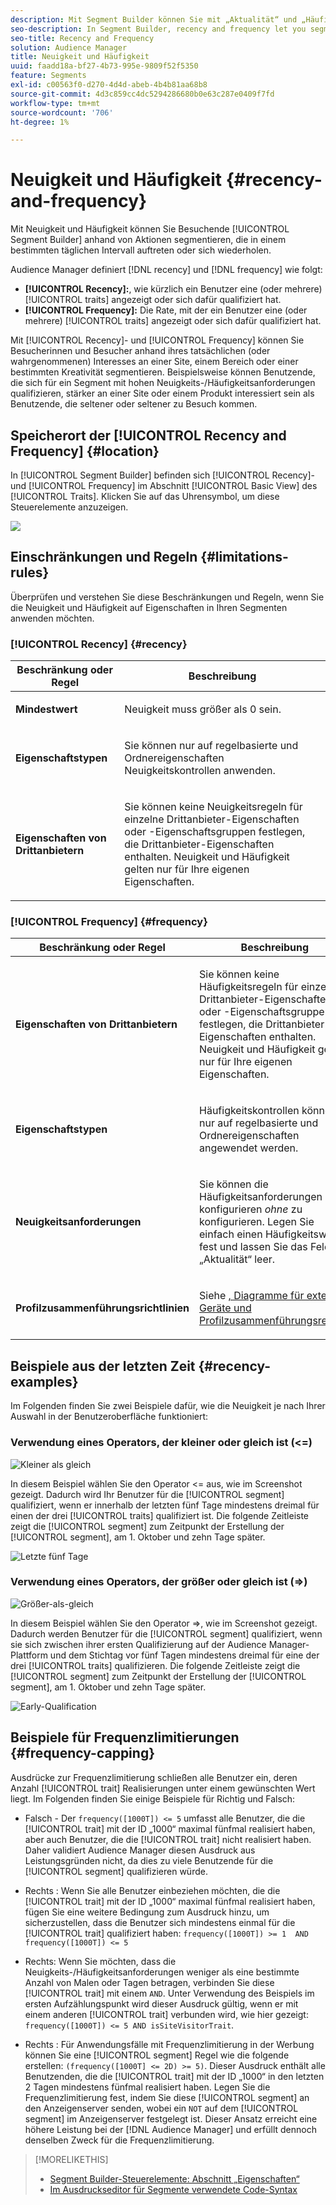 ```yaml
---
description: Mit Segment Builder können Sie mit „Aktualität“ und „Häufigkeit“ Besuchende anhand von Aktionen segmentieren, die in einem bestimmten täglichen Intervall auftreten oder sich wiederholen.
seo-description: In Segment Builder, recency and frequency let you segment visitors based on actions that occur or repeat over a set daily interval.
seo-title: Recency and Frequency
solution: Audience Manager
title: Neuigkeit und Häufigkeit
uuid: faadd18a-bf27-4b73-995e-9809f52f5350
feature: Segments
exl-id: c00563f0-d270-4d4d-abeb-4b4b81aa68b8
source-git-commit: 4d3c859cc4dc5294286680b0e63c287e0409f7fd
workflow-type: tm+mt
source-wordcount: '706'
ht-degree: 1%

---
```


# Neuigkeit und Häufigkeit {#recency-and-frequency}

Mit Neuigkeit und Häufigkeit können Sie Besuchende [!UICONTROL Segment Builder] anhand von Aktionen segmentieren, die in einem bestimmten täglichen Intervall auftreten oder sich wiederholen.

Audience Manager definiert [!DNL recency] und [!DNL frequency] wie folgt:

* **[!UICONTROL Recency]:**, wie kürzlich ein Benutzer eine (oder mehrere) [!UICONTROL traits] angezeigt oder sich dafür qualifiziert hat.
* **[!UICONTROL Frequency]:** Die Rate, mit der ein Benutzer eine (oder mehrere) [!UICONTROL traits] angezeigt oder sich dafür qualifiziert hat.

Mit [!UICONTROL Recency]- und [!UICONTROL Frequency] können Sie Besucherinnen und Besucher anhand ihres tatsächlichen (oder wahrgenommenen) Interesses an einer Site, einem Bereich oder einer bestimmten Kreativität segmentieren. Beispielsweise können Benutzende, die sich für ein Segment mit hohen Neuigkeits-/Häufigkeitsanforderungen qualifizieren, stärker an einer Site oder einem Produkt interessiert sein als Benutzende, die seltener oder seltener zu Besuch kommen.

## Speicherort der [!UICONTROL Recency and Frequency] {#location}

In [!UICONTROL Segment Builder] befinden sich [!UICONTROL Recency]- und [!UICONTROL Frequency] im Abschnitt [!UICONTROL Basic View] des [!UICONTROL Traits]. Klicken Sie auf das Uhrensymbol, um diese Steuerelemente anzuzeigen.

![](assets/recency_frequency.png)

## Einschränkungen und Regeln {#limitations-rules}

Überprüfen und verstehen Sie diese Beschränkungen und Regeln, wenn Sie die Neuigkeit und Häufigkeit auf Eigenschaften in Ihren Segmenten anwenden möchten.

### [!UICONTROL Recency] {#recency}

<table id="table_026064124C694D75B7A960457D50170B"> 
 <thead> 
  <tr> 
   <th colname="col1" class="entry"> Beschränkung oder Regel </th> 
   <th colname="col2" class="entry"> Beschreibung </th> 
  </tr> 
 </thead>
 <tbody> 
  <tr> 
   <td colname="col1"> <p> <b>Mindestwert</b> </p> </td> 
   <td colname="col2"> <p>Neuigkeit muss größer als 0 sein. </p> </td> 
  </tr>
  <tr> 
   <td colname="col1"> <p> <b>Eigenschaftstypen</b> </p> </td> 
   <td colname="col2"> <p>Sie können nur auf regelbasierte und Ordnereigenschaften Neuigkeitskontrollen anwenden. </p> </td> 
  </tr> 
  <tr> 
   <td colname="col1"> <p> <b>Eigenschaften von Drittanbietern</b> </p> </td> 
   <td colname="col2"> <p>Sie können keine Neuigkeitsregeln für einzelne Drittanbieter-Eigenschaften oder -Eigenschaftsgruppen festlegen, die Drittanbieter-Eigenschaften enthalten. Neuigkeit und Häufigkeit gelten nur für Ihre eigenen Eigenschaften. </p> </td> 
  </tr> 
 </tbody> 
</table>

### [!UICONTROL Frequency] {#frequency}

<table id="table_EBD621D26C8B4D03933E8C0753C892A7"> 
 <thead> 
  <tr> 
   <th colname="col1" class="entry"> Beschränkung oder Regel </th> 
   <th colname="col2" class="entry"> Beschreibung </th> 
  </tr> 
 </thead>
 <tbody> 
  <tr> 
   <td colname="col1"> <p> <b>Eigenschaften von Drittanbietern</b> </p> </td> 
   <td colname="col2"> <p>Sie können keine Häufigkeitsregeln für einzelne Drittanbieter-Eigenschaften oder -Eigenschaftsgruppen festlegen, die Drittanbieter-Eigenschaften enthalten. Neuigkeit und Häufigkeit gelten nur für Ihre eigenen Eigenschaften. </p> </td> 
  </tr> 
  <tr> 
   <td colname="col1"> <p> <b>Eigenschaftstypen</b> </p> </td> 
   <td colname="col2"> <p>Häufigkeitskontrollen können nur auf regelbasierte und Ordnereigenschaften angewendet werden. </p> </td> 
  </tr> 
  <tr> 
   <td colname="col1"> <p> <b>Neuigkeitsanforderungen</b> </p> </td> 
   <td colname="col2"> <p>Sie können die Häufigkeitsanforderungen konfigurieren <i>ohne </i> zu konfigurieren. Legen Sie einfach einen Häufigkeitswert fest und lassen Sie das Feld „Aktualität“ leer. </p> </td> 
  </tr> 
  <tr> 
   <td colname="col1"> <p><b>Profilzusammenführungsrichtlinien</b> </p> </td> 
   <td colname="col2"> <p>Siehe <a href="../../faq/faq-profile-merge.md#trait-freq-device-rules">, Diagramme für externe Geräte und Profilzusammenführungsregeln</a>. </p> </td> 
  </tr> 
 </tbody> 
</table>

## Beispiele aus der letzten Zeit {#recency-examples}

Im Folgenden finden Sie zwei Beispiele dafür, wie die Neuigkeit je nach Ihrer Auswahl in der Benutzeroberfläche funktioniert:

### Verwendung eines Operators, der kleiner oder gleich ist (&lt;=)

![Kleiner als gleich](assets/less-than-equal-to.png)

In diesem Beispiel wählen Sie den Operator &lt;= aus, wie im Screenshot gezeigt. Dadurch wird Ihr Benutzer für die [!UICONTROL segment] qualifiziert, wenn er innerhalb der letzten fünf Tage mindestens dreimal für einen der drei [!UICONTROL traits] qualifiziert ist. Die folgende Zeitleiste zeigt die [!UICONTROL segment] zum Zeitpunkt der Erstellung der [!UICONTROL segment], am 1. Oktober und zehn Tage später.

![Letzte fünf Tage](assets/last-5-days.png)

### Verwendung eines Operators, der größer oder gleich ist (=>)

![Größer-als-gleich](assets/greater-than-equal-to.png)

In diesem Beispiel wählen Sie den Operator =>, wie im Screenshot gezeigt. Dadurch werden Benutzer für die [!UICONTROL segment] qualifiziert, wenn sie sich zwischen ihrer ersten Qualifizierung auf der Audience Manager-Plattform und dem Stichtag vor fünf Tagen mindestens dreimal für eine der drei [!UICONTROL traits] qualifizieren. Die folgende Zeitleiste zeigt die [!UICONTROL segment] zum Zeitpunkt der Erstellung der [!UICONTROL segment], am 1. Oktober und zehn Tage später.

![Early-Qualification](assets/earlier-qualification.png)


## Beispiele für Frequenzlimitierungen {#frequency-capping}

Ausdrücke zur Frequenzlimitierung schließen alle Benutzer ein, deren Anzahl [!UICONTROL trait] Realisierungen unter einem gewünschten Wert liegt. Im Folgenden finden Sie einige Beispiele für Richtig und Falsch:

* Falsch - Der `frequency([1000T]) <= 5` umfasst alle Benutzer, die die [!UICONTROL trait] mit der ID „1000“ maximal fünfmal realisiert haben, aber auch Benutzer, die die [!UICONTROL trait] nicht realisiert haben. Daher validiert Audience Manager diesen Ausdruck aus Leistungsgründen nicht, da dies zu viele Benutzende für die [!UICONTROL segment] qualifizieren würde.

* Rechts : Wenn Sie alle Benutzer einbeziehen möchten, die die [!UICONTROL trait] mit der ID „1000“ maximal fünfmal realisiert haben, fügen Sie eine weitere Bedingung zum Ausdruck hinzu, um sicherzustellen, dass die Benutzer sich mindestens einmal für die [!UICONTROL trait] qualifiziert haben: `frequency([1000T]) >= 1  AND  frequency([1000T]) <= 5`

* Rechts: Wenn Sie möchten, dass die Neuigkeits-/Häufigkeitsanforderungen weniger als eine bestimmte Anzahl von Malen oder Tagen betragen, verbinden Sie diese [!UICONTROL trait] mit einem `AND`. Unter Verwendung des Beispiels im ersten Aufzählungspunkt wird dieser Ausdruck gültig, wenn er mit einem anderen [!UICONTROL trait] verbunden wird, wie hier gezeigt: `frequency([1000T]) <= 5 AND isSiteVisitorTrait`.

* Rechts : Für Anwendungsfälle mit Frequenzlimitierung in der Werbung können Sie eine [!UICONTROL segment] Regel wie die folgende erstellen: `(frequency([1000T] <= 2D) >= 5)`. Dieser Ausdruck enthält alle Benutzenden, die die [!UICONTROL trait] mit der ID „1000“ in den letzten 2 Tagen mindestens fünfmal realisiert haben. Legen Sie die Frequenzlimitierung fest, indem Sie diese [!UICONTROL segment] an den Anzeigenserver senden, wobei ein `NOT` auf dem [!UICONTROL segment] im Anzeigenserver festgelegt ist. Dieser Ansatz erreicht eine höhere Leistung bei der [!DNL Audience Manager] und erfüllt dennoch denselben Zweck für die Frequenzlimitierung.

>[!MORELIKETHIS]
>
>* [Segment Builder-Steuerelemente: Abschnitt „Eigenschaften“](../../features/segments/segment-builder.md#segment-builder-controls-traits)
>* [Im Ausdruckseditor für Segmente verwendete Code-Syntax](../../features/segments/segment-code-syntax.md)
